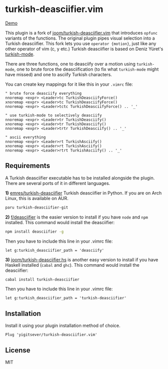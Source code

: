 turkish-deasciifier.vim
=======================


[Demo](https://user-images.githubusercontent.com/9094218/135849933-e0f7853f-fdf6-41f4-b3a0-eceaa6bc28d0.mp4)


This plugin is a fork of [joom/turkish-deasciifier.vim](https://github.com/joom/turkish-deasciifier.vim) that introduces `opfunc` variants of the functions.
The original plugin pipes visual selection into a Turkish deasciifier.
This fork lets you use `operator {motion}`, just like any other operator of vim (c, y etc.)
Turkish deasciifier is based on Deniz Yüret's [turkish-mode](https://github.com/emres/turkish-mode).

There are three functions, one to deasciify over a motion using `turkish-mode`, one to brute force the deasciification (to fix what `turkish-mode` might have missed) and one to asciify Turkish characters.

You can create key mappings for it like this in your `.vimrc` file:

```vim
" brute force deasciify everything
nnoremap <expr> <Leader>tc TurkishDeasciifyForce()
xnoremap <expr> <Leader>tc TurkishDeasciifyForce()
nnoremap <expr> <Leader>tctc TurkishDeasciifyForce() .. '_'

" use turkish-mode to selectively deasciify
nnoremap <expr> <Leader>tr TurkishDeasciify()
xnoremap <expr> <Leader>tr TurkishDeasciify()
nnoremap <expr> <Leader>trtr TurkishDeasciify() .. '_'

" ascii everything
nnoremap <expr> <Leader>rt TurkishAsciify()
xnoremap <expr> <Leader>rt TurkishAsciify()
nnoremap <expr> <Leader>rtrt TurkishAsciify() .. '_'
```

## Requirements

A Turkish deasciifier executable has to be installed alongside the plugin. There are several ports of it in different languages.

**1)** [emres/turkish-deasciifier](https://github.com/emres/turkish-deasciifier/) Turkish deasciifier in Python. If you are on Arch Linux, this is available on AUR.

```bash
paru turkish-deasciifier-git
```

**2)** [f/deasciifier](https://github.com/f/deasciifier/) is the easier version to install if you have `node` and `npm` installed. This command would install the deasciifier:

```bash
npm install deasciifier -g
```

Then you have to include this line in your .vimrc file:

```vim
let g:turkish_deasciifier_path = 'deasciify'
```

**3)** [joom/turkish-deasciifier.hs](https://github.com/joom/turkish-deasciifier.hs/) is another easy version to install if you have Haskell installed (`cabal` and `ghc`). This command would install the deasciifier:

```bash
cabal install turkish-deasciifier
```

Then you have to include this line in your .vimrc file:

```vim
let g:turkish_deasciifier_path = 'turkish-deasciifier'
```

## Installation

Install it using your plugin installation method of choice.

```vim
Plug 'yigitsever/turkish-deasciifier.vim'
```

## License

MIT

